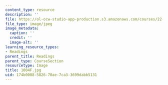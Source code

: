 ```yaml
---
content_type: resource
description: ''
file: https://ol-ocw-studio-app-production.s3.amazonaws.com/courses/22-01-introduction-to-nuclear-engineering-and-ionizing-radiation-fall-2016/174b0008582670ae7ca33699dabb5131_1004F.jpg
file_type: image/jpeg
image_metadata:
  caption: ''
  credit: ''
  image-alt: ''
learning_resource_types:
- Readings
parent_title: Readings
parent_type: CourseSection
resourcetype: Image
title: 1004F.jpg
uid: 174b0008-5826-70ae-7ca3-3699dabb5131
---
```

